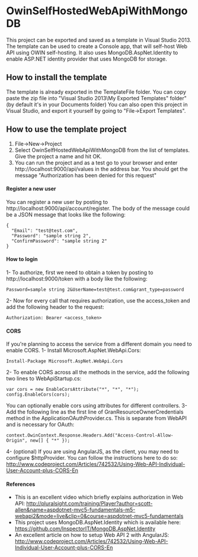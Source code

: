 # OwinSelfHostedWebApiWithMongoDB

This project can be exported and saved as a template in Visual Studio 2013. The template can be used to create a Console app, that will self-host Web API using OWIN self-hosting. It also uses MongoDB.AspNet.Identity to enable ASP.NET identity provider that uses MongoDB for storage.

## How to install the template
The template is already exported in the TemplateFile folder. You can copy paste the zip file into "Visual Studio 2013\My Exported Templates" folder" (by default it's in your Documents folder)
You can also open this project in Visual Studio, and export it yourself by going to "File->Export Templates".

## How to use the template project
1. File->New->Project
2. Select OwinSelfHostedWebApiWithMongoDB from the list of templates. Give the project a name and hit OK.
3. You can run the project and as a test go to your browser and enter http://localhost:9000/api/values in the address bar. You should get the message "Authorization has been denied for this request"

#### Register a new user
You can register a new user by posting to http://localhost:9000/api/account/register. The body of the message could be a JSON message that looks like the following:
```
{
  "Email": "test@test.com",
  "Password": "sample string 2",
  "ConfirmPassword": "sample string 2"
}
```

#### How to login
1- To authorize, first we need to obtain a token by posting to http://localhost:9000/token with a body like the following:
```
Password=sample string 2&UserName=test@test.com&grant_type=password
```
2- Now for every call that requires authorization, use the access_token and add the following header to the request:
```
Authorization: Bearer <access_token>
```

#### CORS
If you're planning to access the service from a different domain you need to enable CORS.
1- Install Microsoft.AspNet.WebApi.Cors:
```
Install-Package Microsoft.AspNet.WebApi.Cors
```
2- To enable CORS across all the methods in the service, add the following two lines to WebApiStartup.cs:
```
var cors = new EnableCorsAttribute("*", "*", "*");
config.EnableCors(cors);
```
You can optionally enable cors using attributes for different controllers.
3- Add the following line as the first line of GranResourceOwnerCredentials method in the ApplicationOAuthProvider.cs. This is separate from WebAPI and is necessary for OAuth:
```
context.OwinContext.Response.Headers.Add("Access-Control-Allow-Origin", new[] { "*" });
```
4- (optional) If you are using AngularJS, as the client, you may need to configure $httpProvider. You can follow the instructions here to do so: http://www.codeproject.com/Articles/742532/Using-Web-API-Individual-User-Account-plus-CORS-En

#### References
- This is an excellent video which briefly explains authorization in Web API: http://pluralsight.com/training/Player?author=scott-allen&name=aspdotnet-mvc5-fundamentals-m5-webapi2&mode=live&clip=0&course=aspdotnet-mvc5-fundamentals
- This project uses MongoDB.AspNet.Identity which is available here: https://github.com/InspectorIT/MongoDB.AspNet.Identity
- An excellent article on how to setup Web API 2 with AngularJS: http://www.codeproject.com/Articles/742532/Using-Web-API-Individual-User-Account-plus-CORS-En
